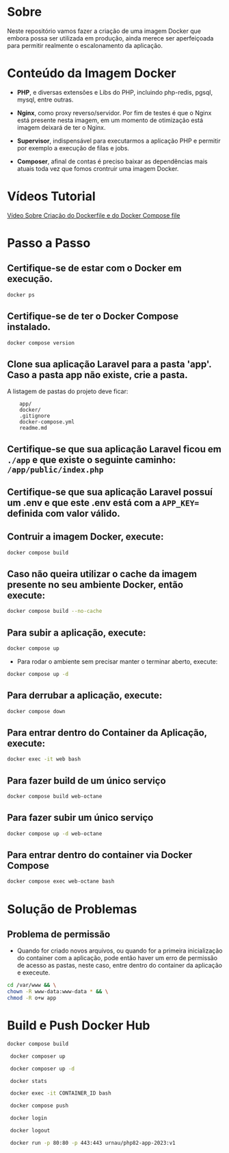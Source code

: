 # Sobre

Neste repositório vamos fazer a criação de uma imagem Docker que embora possa ser utilizada em produção, ainda merece ser aperfeiçoada para permitir realmente o escalonamento da aplicação.

# Conteúdo da Imagem Docker

- <b>PHP</b>, e diversas extensões e Libs do PHP, incluindo php-redis, pgsql, mysql, entre outras.

- <b>Nginx</b>, como proxy reverso/servidor. Por fim de testes é que o Nginx está presente nesta imagem, em um momento de otimização está imagem deixará de ter o Nginx.

- <b>Supervisor</b>, indispensável para executarmos a aplicação PHP e permitir por exemplo a execução de filas e jobs.

- <b>Composer</b>, afinal de contas é preciso baixar as dependências mais atuais toda vez que fomos crontruir uma imagem Docker.

# Vídeos Tutorial

[Vídeo Sobre Criação do Dockerfile e do Docker Compose file](https://youtu.be/iDJjb2zYa4c)

# Passo a Passo

## Certifique-se de estar com o Docker em execução.

```sh
docker ps
```

## Certifique-se de ter o Docker Compose instalado.

```sh
docker compose version
```

## Clone sua aplicação Laravel para a pasta 'app'. Caso a pasta app não existe, crie a pasta.

A listagem de pastas do projeto deve ficar:

```
    app/
    docker/
    .gitignore
    docker-compose.yml
    readme.md
```

## Certifique-se que sua aplicação Laravel ficou em `./app` e que existe o seguinte caminho: `/app/public/index.php`

## Certifique-se que sua aplicação Laravel possuí um .env e que este .env está com a `APP_KEY=` definida com valor válido.

## Contruir a imagem Docker, execute:

```sh
docker compose build
```

## Caso não queira utilizar o cache da imagem presente no seu ambiente Docker, então execute:

```sh
docker compose build --no-cache
```

## Para subir a aplicação, execute:

```sh
docker compose up
```

- Para rodar o ambiente sem precisar manter o terminar aberto, execute:

```sh
docker compose up -d
```

## Para derrubar a aplicação, execute:

```sh
docker compose down
```

## Para entrar dentro do Container da Aplicação, execute:

```sh
docker exec -it web bash
```

## Para fazer build de um único serviço

```sh
docker compose build web-octane
```

## Para fazer subir um único serviço

```sh
docker compose up -d web-octane
```

## Para entrar dentro do container via Docker Compose

```sh
docker compose exec web-octane bash
```

# Solução de Problemas

## Problema de permissão

- Quando for criado novos arquivos, ou quando for a primeira inicialização do container com a aplicação, pode então haver um erro de permissão de acesso as pastas, neste caso, entre dentro do container da aplicação e execeute.

```sh
cd /var/www && \
chown -R www-data:www-data * && \
chmod -R o+w app
```

# Build e Push Docker Hub

```sh
docker compose build
```

```sh
 docker composer up
```

```sh
 docker composer up -d
```

```sh
 docker stats
```

```sh
 docker exec -it CONTAINER_ID bash
```

```sh
 docker compose push
```

```sh
 docker login
```

```sh
 docker logout
```

```sh
 docker run -p 80:80 -p 443:443 urnau/php82-app-2023:v1
```
